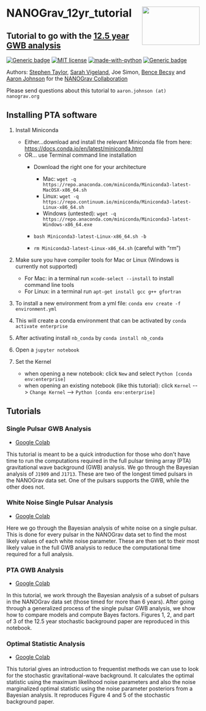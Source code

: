 # NANOGrav_12yr_tutorial <img align="right" width="150" height="100" src="https://github.com/nanograv/12p5yr_stochastic_analysis/blob/master/nanograv.png?raw=true">
## Tutorial to go with the [12.5 year GWB analysis](https://arxiv.org/abs/2009.04496)

[![Generic badge](https://img.shields.io/badge/Created%20by-NANOGrav-red)](http://nanograv.org/)
[![MIT license](https://img.shields.io/badge/License-MIT-blue.svg)](https://lbesson.mit-license.org/)
[![made-with-python](https://img.shields.io/badge/Made%20with-Python-1f425f.svg)](https://www.python.org/)
[![Generic badge](https://img.shields.io/twitter/follow/NANOGrav?style=social)](https://twitter.com/NANOGrav)
 
 Authors: [Stephen Taylor](http://stevertaylor.github.io/), [Sarah Vigeland](https://github.com/svigeland), Joe Simon, [Bence Becsy](https://github.com/bencebecsy) and [Aaron Johnson](https://github.com/AaronDJohnson) for the [NANOGrav Collaboration](https://github.com/nanograv)

 Please send questions about this tutorial to `aaron.johnson (at) nanograv.org`

## Installing PTA software

1. Install Miniconda

	* Either...download and install the relevant Miniconda file from here: https://docs.conda.io/en/latest/miniconda.html
	* OR... use Terminal command line installation
		* Download the right one for your architecture
			* Mac: `wget -q https://repo.anaconda.com/miniconda/Miniconda3-latest-MacOSX-x86_64.sh`
			* Linux: `wget -q https://repo.continuum.io/miniconda/Miniconda3-latest-Linux-x86_64.sh`
			* Windows (untested): `wget -q https://repo.anaconda.com/miniconda/Miniconda3-latest-Windows-x86_64.exe`

		* `bash Miniconda3-latest-Linux-x86_64.sh -b`
		* `rm Miniconda3-latest-Linux-x86_64.sh` (careful with “rm”)

2. Make sure you have compiler tools for Mac or Linux (Windows is currently not supported)
	* For Mac: in a terminal run `xcode-select --install` to install command line tools
	* For Linux: in a terminal run `apt-get install gcc g++ gfortran`

3. To install a new environment from a yml file: `conda env create -f environment.yml`

4. This will create a conda environment that can be activated by `conda activate enterprise`

5. After activating install `nb_conda` by `conda install nb_conda`

6. Open a `jupyter notebook`

7. Set the Kernel

   * when opening a new notebook: click `New` and select `Python [conda env:enterprise]`  
   * when opening an existing notebook (like this tutorial): click `Kernel` --> `Change Kernel` --> `Python [conda env:enterprise]`  


## Tutorials

### Single Pulsar GWB Analysis 
  * [Google Colab](https://colab.research.google.com/drive/1sBALRUi6wCykAAKH8Lp5TdS69QUmNgZq#scrollTo=t1FXF9NO5HpG)

  This tutorial is meant to be a quick introduction for those who don't have time to run the computations required in the full pulsar timing array (PTA) gravitational wave background (GWB) analysis. We go through the Bayesian analysis of `J1909` and `J1713`. These are two of the longest timed pulsars in the NANOGrav data set. One of the pulsars supports the GWB, while the other does not.

### White Noise Single Pulsar Analysis 
  * [Google Colab](https://colab.research.google.com/drive/11aRVepxn_whRm_JWCbgL_sVqn1hjo9Ik?usp=sharing)

  Here we go through the Bayesian analysis of white noise on a single pulsar. This is done for every pulsar in the NANOGrav data set to find the most likely values of each white noise parameter. These are then set to their most likely value in the full GWB analysis to reduce the computational time required for a full analysis.

### PTA GWB Analysis 
  * [Google Colab](https://colab.research.google.com/drive/1dwZ7ihDtpah9ATiPx2SJIWNYt9YJkQvF?usp=sharing)
  
  In this tutorial, we work through the Bayesian analysis of a subset of pulsars in the NANOGrav data set (those timed for more than 6 years). After going through a generalized process of the single pulsar GWB analysis, we show how to compare models and compute Bayes factors. Figures 1, 2, and part of 3 of the 12.5 year stochastic background paper are reproduced in this notebook.

### Optimal Statistic Analysis 
  * [Google Colab](https://colab.research.google.com/drive/1VNLbutN7cKJM2jl6LId0IgkGJDszDloC#scrollTo=bwMNlFWuQhnB)
	
  This tutorial gives an introduction to frequentist methods we can use to look for the stochastic gravitational-wave background. It calculates the optimal statistic using the maximum likelihood noise parameters and also the noise marginalized optimal statistic using the noise parameter posteriors from a Bayesian analysis. It reproduces Figure 4 and 5 of the stochastic background paper.
